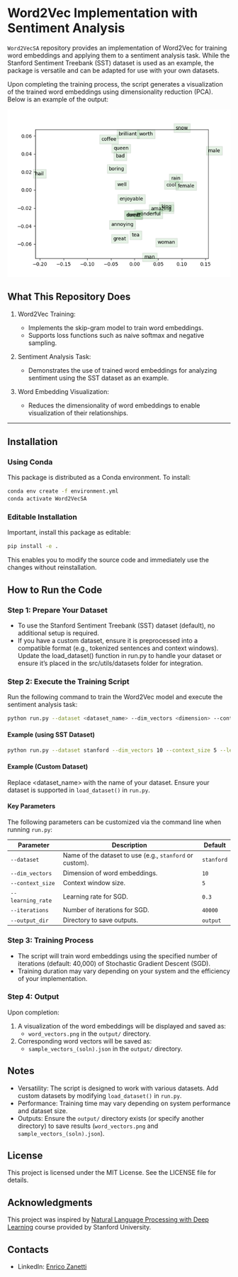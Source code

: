 # Word2Vec Implementation with Sentiment Analysis

`Word2VecSA` repository provides an implementation of Word2Vec for training word embeddings and applying them to a sentiment analysis task. While the Stanford Sentiment Treebank (SST) dataset is used as an example, the package is versatile and can be adapted for use with your own datasets.

Upon completing the training process, the script generates a visualization of the trained word embeddings using dimensionality reduction (PCA). Below is an example of the output:

![Word Embedding Visualization](src/output/word_vectors_(soln).png)

## What This Repository Does

1. Word2Vec Training:
   - Implements the skip-gram model to train word embeddings.
   - Supports loss functions such as naive softmax and negative sampling.

2. Sentiment Analysis Task:
   - Demonstrates the use of trained word embeddings for analyzing sentiment using the SST dataset as an example.

3. Word Embedding Visualization:
   - Reduces the dimensionality of word embeddings to enable visualization of their relationships.

---

## Installation

### Using Conda
This package is distributed as a Conda environment. To install:

```bash
conda env create -f environment.yml
conda activate Word2VecSA
```

### Editable Installation

Important, install this package as editable:

```bash
pip install -e .
```

This enables you to modify the source code and immediately use the changes without reinstallation.


## How to Run the Code

### Step 1: Prepare Your Dataset
- To use the Stanford Sentiment Treebank (SST) dataset (default), no additional setup is required.
- If you have a custom dataset, ensure it is preprocessed into a compatible format (e.g., tokenized sentences and context windows). Update the load_dataset() function in run.py to handle your dataset or ensure it’s placed in the src/utils/datasets folder for integration.

### Step 2: Execute the Training Script
Run the following command to train the Word2Vec model and execute the sentiment analysis task:
```bash
python run.py --dataset <dataset_name> --dim_vectors <dimension> --context_size <size> --learning_rate <rate> --iterations <iterations>
```
#### Example (using SST Dataset)
```bash
python run.py --dataset stanford --dim_vectors 10 --context_size 5 --learning_rate 0.3 --iterations 40000
```
#### Example (Custom Dataset)
Replace <dataset_name> with the name of your dataset. Ensure your dataset is supported in `load_dataset()` in `run.py`.

#### **Key Parameters**

The following parameters can be customized via the command line when running `run.py`:

| **Parameter**     | **Description**                                          | **Default**     |
|--------------------|----------------------------------------------------------|-----------------|
| `--dataset`        | Name of the dataset to use (e.g., `stanford` or custom). | `stanford`      |
| `--dim_vectors`    | Dimension of word embeddings.                            | `10`            |
| `--context_size`   | Context window size.                                     | `5`             |
| `--learning_rate`  | Learning rate for SGD.                                   | `0.3`           |
| `--iterations`     | Number of iterations for SGD.                            | `40000`         |
| `--output_dir`     | Directory to save outputs.                               | `output`        |


### Step 3: Training Process
- The script will train word embeddings using the specified number of iterations (default: 40,000) of Stochastic Gradient Descent (SGD).
- Training duration may vary depending on your system and the efficiency of your implementation.

### Step 4: Output

Upon completion:
1. A visualization of the word embeddings will be displayed and saved as:
	- `word_vectors.png` in the `output/` directory.
2.	Corresponding word vectors will be saved as:
	- `sample_vectors_(soln).json` in the `output/` directory.

## Notes
- Versatility: The script is designed to work with various datasets. Add custom datasets by modifying `load_dataset()` in `run.py`.
- Performance: Training time may vary depending on system performance and dataset size.
- Outputs: Ensure the `output/` directory exists (or specify another directory) to save results (`word_vectors.png` and `sample_vectors_(soln).json`).

## License

This project is licensed under the MIT License. See the LICENSE file for details.

## Acknowledgments

This project was inspired by [Natural Language Processing with Deep Learning](https://online.stanford.edu/courses/xcs224n-natural-language-processing-deep-learning) course provided by Stanford University.

## Contacts

- LinkedIn: [Enrico Zanetti](https://www.linkedin.com/in/enrico-zanetti/)
